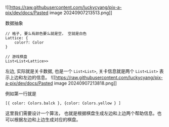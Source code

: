 ![[https://raw.githubusercontent.com/luckycyang/pix-a-pix/dev/docs/Pasted image 20240907213513.png]]

数据抽象

```
// 格子, 要么有颜色要么就是空， 空就是白色
Lattice: {
	color?: Color
}

// 游戏棋盘
List<List<Lattice>>
```

左边, 实际就是关卡数据, 也是一个 `List<List>`, 关卡信息就是两个 `List<List>` 表示上边和左边的信息。
![[https://raw.githubusercontent.com/luckycyang/pix-a-pix/dev/docs/Pasted image 20240907213818.png]]

例如第一行就是

```
[{ color: Colors.balck }, {color: Colors.yellow } ]
```

这里我们需要设计一个算法， 也就是根据棋盘生成左边和上边两个帮助信息。也可以根据左边和上边生成对应的棋盘。
